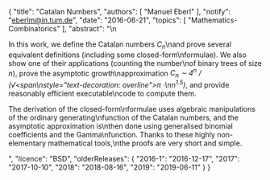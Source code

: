 {
    "title": "Catalan Numbers",
    "authors": [
        "Manuel Eberl"
    ],
    "notify": "eberlm@in.tum.de",
    "date": "2016-06-21",
    "topics": [
        "Mathematics-Combinatorics"
    ],
    "abstract": "\n<p>In this work, we define the Catalan numbers <em>C<sub>n</sub></em>\nand prove several equivalent definitions (including some closed-form\nformulae). We also show one of their applications (counting the number\nof binary trees of size <em>n</em>), prove the asymptotic growth\napproximation <em>C<sub>n</sub> &sim; 4<sup>n</sup> / (&radic;<span\nstyle=\"text-decoration: overline\">&pi;</span> &middot;\nn<sup>1.5</sup>)</em>, and provide reasonably efficient executable\ncode to compute them.</p>  <p>The derivation of the closed-form\nformulae uses algebraic manipulations of the ordinary generating\nfunction of the Catalan numbers, and the asymptotic approximation is\nthen done using generalised binomial coefficients and the Gamma\nfunction. Thanks to these highly non-elementary mathematical tools,\nthe proofs are very short and simple.</p>",
    "licence": "BSD",
    "olderReleases": {
        "2016-1": "2016-12-17",
        "2017": "2017-10-10",
        "2018": "2018-08-16",
        "2019": "2019-06-11"
    }
}